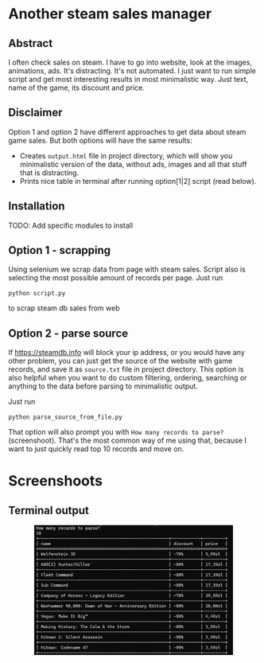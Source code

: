 # Another steam sales manager

## Abstract

I often check sales on steam. I have to go into website, look at the images, animations, ads. It's distracting. It's not automated. I just want to run simple script and get most interesting results in most minimalistic way. Just text, name of the game, its discount and price.

## Disclaimer

Option 1 and option 2 have different approaches to get data about steam game sales. But both options will have the same results:
- Creates `output.html` file in project directory, which will show you minimalistic version of the data, without ads, images and all that stuff that is distracting.
- Prints nice table in terminal after running option[1|2] script (read below).

## Installation

TODO: Add specific modules to install

## Option 1 - scrapping

Using selenium we scrap data from page with steam sales. Script also is selecting the most possible amount of records per page.
Just run
```
python script.py
```
to scrap steam db sales from web

## Option 2 - parse source

If https://steamdb.info will block your ip address, or you would have any other problem, you can just get the source of the website with game records, and save it as `source.txt` file in project directory.
This option is also helpful when you want to do custom filtering, ordering, searching or anything to the data before parsing to minimalistic output.

Just run
```
python parse_source_from_file.py
```

That option will also prompt you with `How many records to parse?` (screenshoot). That's the most common way of me using that, because I want to just quickly read top 10 records and move on.

# Screenshoots

## Terminal output

<div align='center'>
    <img src=".readme/terminal_screen.png" width=400 />
</div>